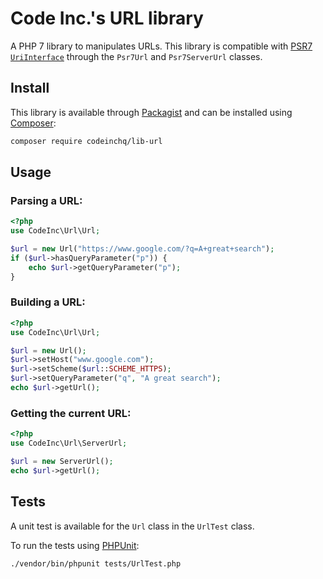 # Code Inc.'s URL library

A PHP 7 library to manipulates URLs. This library is compatible with [PSR7](https://www.php-fig.org/psr/psr-7/) [`UriInterface`](https://www.php-fig.org/psr/psr-7/#35-psrhttpmessageuriinterface) through the `Psr7Url` and `Psr7ServerUrl` classes.

## Install

This library is available through [Packagist](https://packagist.org/packages/codeinchq/lib-url) and can be installed using [Composer](https://getcomposer.org/): 

```bash
composer require codeinchq/lib-url
```


## Usage

### Parsing a URL:
```php
<?php
use CodeInc\Url\Url;

$url = new Url("https://www.google.com/?q=A+great+search");
if ($url->hasQueryParameter("p")) {
	echo $url->getQueryParameter("p");
}
```

### Building a URL:
```php
<?php 
use CodeInc\Url\Url;

$url = new Url();
$url->setHost("www.google.com");
$url->setScheme($url::SCHEME_HTTPS);
$url->setQueryParameter("q", "A great search");
echo $url->getUrl();
```

### Getting the current URL:
```php
<?php 
use CodeInc\Url\ServerUrl;

$url = new ServerUrl();
echo $url->getUrl();
```


## Tests

A unit test is available for the `Url` class in the `UrlTest` class. 

To run the tests using [PHPUnit](https://phpunit.de/):

```bash
./vendor/bin/phpunit tests/UrlTest.php
```
